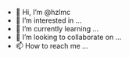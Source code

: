 - 👋 Hi, I’m @hzlmc
- 👀 I’m interested in ...
- 🌱 I’m currently learning ...
- 💞️ I’m looking to collaborate on ...
- 📫 How to reach me ...

<!---
hzlmc/hzlmc is a ✨ special ✨ repository because its `README.md` (this file) appears on your GitHub profile.
You can click the Preview link to take a look at your changes.
--->
